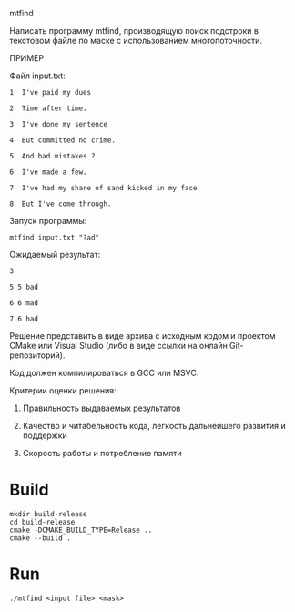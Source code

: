  mtfind

Написать программу mtfind, производящую поиск подстроки в текстовом файле
по маске с использованием многопоточности.




ПРИМЕР

Файл input.txt:
```
1  I've paid my dues

2  Time after time.

3  I've done my sentence

4  But committed no crime.

5  And bad mistakes ?

6  I've made a few.

7  I've had my share of sand kicked in my face

8  But I've come through.
```


Запуск программы:

```
mtfind input.txt "?ad"
```
Ожидаемый результат:
```
3

5 5 bad

6 6 mad

7 6 had
```


Решение представить в виде архива с исходным кодом и
проектом CMake
или Visual Studio (либо в виде ссылки на онлайн Git-репозиторий).

Код должен компилироваться в GCC или MSVC.




Критерии оценки решения:
1) Правильность выдаваемых результатов

2) Качество и читабельность кода, легкость дальнейшего развития и поддержки

3) Скорость работы и потребление памяти

# Build
```
mkdir build-release
cd build-release
cmake -DCMAKE_BUILD_TYPE=Release ..
cmake --build .
```

# Run
```
./mtfind <input file> <mask>
```
